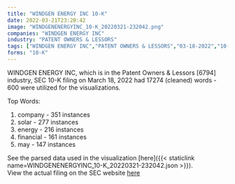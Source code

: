 ```yaml
---
title: "WINDGEN ENERGY INC 10-K"
date: 2022-03-21T23:20:42
image: "WINDGENENERGYINC_10-K_20220321-232042.png"
companies: "WINDGEN ENERGY INC"
industry: "PATENT OWNERS & LESSORS"
tags: ["WINDGEN ENERGY INC","PATENT OWNERS & LESSORS","03-18-2022","10-K"]
forms: "10-K"
---
```

WINDGEN ENERGY INC, which is in the Patent Owners & Lessors [6794] industry, SEC 10-K filing on March 18, 2022 had 17274 (cleaned) words - 600 were utilized for the visualizations.

Top Words:
1. company - 351 instances
2. solar - 277 instances
3. energy - 216 instances
4. financial - 161 instances
5. may - 147 instances


See the parsed data used in the visualization [here]({{< staticlink name=WINDGENENERGYINC_10-K_20220321-232042.json >}}).  
View the actual filing on the SEC website [here](https://www.sec.gov/Archives/edgar/data/726037/0001558891-22-000022.txt)